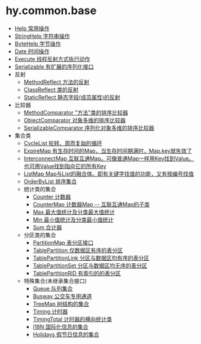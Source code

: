 # hy.common.base



* [Help 常用操作](src/org/hy/common/Help.java)
* [StringHelp 字符串操作](src/org/hy/common/StringHelp.java)
* [ByteHelp 字节操作](src/org/hy/common/ByteHelp.java)
* [Date 时间操作](src/org/hy/common/Date.java)
* [Execute 线程反射方式执行动作](src/org/hy/common/Execute.java)
* [Serializable 有扩展的序列化接口](src/org/hy/common/Serializable.java)
* 反射
	* [MethodReflect 方法的反射](src/org/hy/common/MethodReflect.java)
	* [ClassReflect 类的反射](src/org/hy/common/ClassReflect.java)
	* [StaticReflect 静态字段(成员属性)的反射](src/org/hy/common/StaticReflect.java)
* 比较器
	* [MethodComparator "方法"类的排序比较器](src/org/hy/common/MethodComparator.java)
	* [ObjectComparator 对象多维的排序比较器](src/org/hy/common/ObjectComparator.java)
	* [SerializableComparator 序列化对象多维的排序比较器](src/org/hy/common/SerializableComparator.java)
* 集合类
    * [CycleList 轮转、周而复始的循环](src/org/hy/common/CycleList.java)
    * [ExpireMap 有生存时间的Map，当生存时间期满时，Map.key就失效了](src/org/hy/common/ExpireMap.java)
    * [InterconnectMap 互联互通Map。可像普通Map一样用Key找到Value。也可用Value找到指向它的所有Key](src/org/hy/common/InterconnectMap.java)
    * [ListMap Map与List的融合体。即有关键字找值的功能，又有按编号找值](src/org/hy/common/ListMap.java)
    * [OrderByList 排序集合](src/org/hy/common/OrderByList.java)
	* 统计类的集合
	    * [Counter 计数器](src/org/hy/common/Counter.java)
	    * [CounterMap 计数器Map -- 互联互通Map的子类](src/org/hy/common/CounterMap.java)
	    * [Max 最大值统计及分类最大值统计](src/org/hy/common/Max.java)
	    * [Min 最小值统计及分类最小值统计](src/org/hy/common/Min.java)
	    * [Sum 合计器](src/org/hy/common/Sum.java)
	* 分区类的集合
	    * [PartitionMap 表分区接口](src/org/hy/common/PartitionMap.java)
	    * [TablePartition 仅数据区有序的表分区](src/org/hy/common/TablePartition.java)
	    * [TablePartitionLink 分区与数据区均有序的表分区](src/org/hy/common/TablePartitionLink.java)
	    * [TablePartitionSet 分区与数据区均无序的表分区](src/org/hy/common/TablePartitionSet.java)
	    * [TablePartitionRID 有索引的的表分区](src/org/hy/common/TablePartitionRID.java)
	* 特殊集合(未继承集合接口)
	    * [Queue 队列集合](src/org/hy/common/Queue.java)
	    * [Busway 公交车专用通道](src/org/hy/common/Busway.java)
	    * [TreeMap 树结构的集合](src/org/hy/common/TreeMap.java)
	    * [Timing 计时器](src/org/hy/common/Timing.java)
	    * [TimingTotal 计时器的横向统计类](src/org/hy/common/TimingTotal.java)
		* [I18N 国际化信息的集合](src/org/hy/common/I18N.java)
		* [Holidays 假节日信息的集合](src/org/hy/common/Holidays.java)
